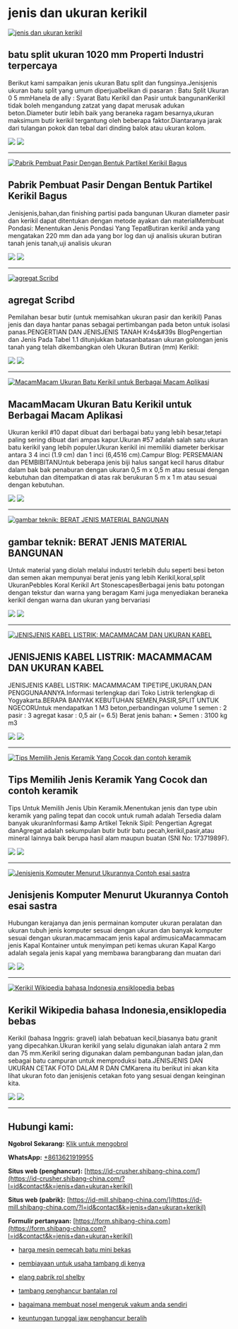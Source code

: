 # jenis dan ukuran kerikil

<a href="https://swt.shibang-china.com/?l=id&img&k=jenis+dan+ukuran+kerikil" target="_blank">![jenis dan ukuran kerikil](http://static.shibang-china.com/all-800x300/1232.jpg)</a>

## batu split ukuran 1020 mm Properti Industri terpercaya
Berikut kami sampaikan jenis ukuran Batu split dan fungsinya.Jenisjenis ukuran batu split yang umum diperjualbelikan di pasaran : Batu Split Ukuran 0 5 mmHanela de ally : Syarat Batu Kerikil dan Pasir untuk bangunanKerikil tidak boleh mengandung zatzat yang dapat merusak adukan beton.Diameter butir lebih baik yang beraneka ragam besarnya,ukuran maksimum butir kerikil tergantung oleh beberapa faktor.Diantaranya jarak dari tulangan pokok dan tebal dari dinding balok atau ukuran kolom.


<a href="https://whatsapp.shibangsoft.com/WhatsApp.php" target="_blank" title="WhatsApp">![](http://static.shibang-china.com/icon/whatsapp.png)</a> <a href="https://swt.shibang-china.com/?l=id&icon&k=jenis+dan+ukuran+kerikil" target="_blank">![](http://static.shibang-china.com/icon/chat-id.png)</a>

---

<a href="https://swt.shibang-china.com/?l=id&img&k=jenis+dan+ukuran+kerikil" target="_blank">![Pabrik Pembuat Pasir Dengan Bentuk Partikel Kerikil Bagus](http://static.shibang-china.com/all-800x300/472.jpg)</a>

## Pabrik Pembuat Pasir Dengan Bentuk Partikel Kerikil Bagus
Jenisjenis,bahan,dan finishing partisi pada bangunan Ukuran diameter pasir dan kerikil dapat ditentukan dengan metode ayakan dan materialMembuat Pondasi: Menentukan Jenis Pondasi Yang TepatButiran kerikil anda yang mengatakan 220 mm dan ada yang bor log dan uji analisis ukuran butiran tanah jenis tanah,uji analisis ukuran


<a href="https://whatsapp.shibangsoft.com/WhatsApp.php" target="_blank" title="WhatsApp">![](http://static.shibang-china.com/icon/whatsapp.png)</a> <a href="https://swt.shibang-china.com/?l=id&icon&k=jenis+dan+ukuran+kerikil" target="_blank">![](http://static.shibang-china.com/icon/chat-id.png)</a>

---

<a href="https://swt.shibang-china.com/?l=id&img&k=jenis+dan+ukuran+kerikil" target="_blank">![agregat Scribd](http://static.shibang-china.com/all-800x300/786.jpg)</a>

## agregat Scribd
Pemilahan besar butir (untuk memisahkan ukuran pasir dan kerikil) Panas jenis dan daya hantar panas sebagai pertimbangan pada beton untuk isolasi panas.PENGERTIAN DAN JENISJENIS TANAH Kr4s&#39s BlogPengertian dan Jenis Pada Tabel 1.1 ditunjukkan batasanbatasan ukuran golongan jenis tanah yang telah dikembangkan oleh Ukuran Butiran (mm) Kerikil:


<a href="https://whatsapp.shibangsoft.com/WhatsApp.php" target="_blank" title="WhatsApp">![](http://static.shibang-china.com/icon/whatsapp.png)</a> <a href="https://swt.shibang-china.com/?l=id&icon&k=jenis+dan+ukuran+kerikil" target="_blank">![](http://static.shibang-china.com/icon/chat-id.png)</a>

---

<a href="https://swt.shibang-china.com/?l=id&img&k=jenis+dan+ukuran+kerikil" target="_blank">![MacamMacam Ukuran Batu Kerikil untuk Berbagai Macam Aplikasi](http://static.shibang-china.com/all-800x300/458.jpg)</a>

## MacamMacam Ukuran Batu Kerikil untuk Berbagai Macam Aplikasi
Ukuran kerikil #10 dapat dibuat dari berbagai batu yang lebih besar,tetapi paling sering dibuat dari ampas kapur.Ukuran #57 adalah salah satu ukuran batu kerikil yang lebih populer.Ukuran kerikil ini memiliki diameter berkisar antara 3 4 inci (1.9 cm) dan 1 inci (6,4516 cm).Campur Blog: PERSEMAIAN dan PEMBIBITANUntuk beberapa jenis biji halus sangat kecil harus ditabur dalam bak bak penaburan dengan ukuran 0,5 m x 0,5 m atau sesuai dengan kebutuhan dan ditempatkan di atas rak berukuran 5 m x 1 m atau sesuai dengan kebutuhan.


<a href="https://whatsapp.shibangsoft.com/WhatsApp.php" target="_blank" title="WhatsApp">![](http://static.shibang-china.com/icon/whatsapp.png)</a> <a href="https://swt.shibang-china.com/?l=id&icon&k=jenis+dan+ukuran+kerikil" target="_blank">![](http://static.shibang-china.com/icon/chat-id.png)</a>

---

<a href="https://swt.shibang-china.com/?l=id&img&k=jenis+dan+ukuran+kerikil" target="_blank">![gambar teknik: BERAT JENIS MATERIAL BANGUNAN](http://static.shibang-china.com/all-800x300/672.jpg)</a>

## gambar teknik: BERAT JENIS MATERIAL BANGUNAN
Untuk material yang diolah melalui industri terlebih dulu seperti besi beton dan semen akan mempunyai berat jenis yang lebih Kerikil,koral,split UkuranPebbles Koral Kerikil Art StonescapesBerbagai jenis batu potongan dengan tekstur dan warna yang beragam Kami juga menyediakan beraneka kerikil dengan warna dan ukuran yang bervariasi


<a href="https://whatsapp.shibangsoft.com/WhatsApp.php" target="_blank" title="WhatsApp">![](http://static.shibang-china.com/icon/whatsapp.png)</a> <a href="https://swt.shibang-china.com/?l=id&icon&k=jenis+dan+ukuran+kerikil" target="_blank">![](http://static.shibang-china.com/icon/chat-id.png)</a>

---

<a href="https://swt.shibang-china.com/?l=id&img&k=jenis+dan+ukuran+kerikil" target="_blank">![JENISJENIS KABEL LISTRIK: MACAMMACAM DAN UKURAN KABEL](http://static.shibang-china.com/all-800x300/750.jpg)</a>

## JENISJENIS KABEL LISTRIK: MACAMMACAM DAN UKURAN KABEL
JENISJENIS KABEL LISTRIK: MACAMMACAM TIPETIPE,UKURAN,DAN PENGGUNAANNYA.Informasi terlengkap dari Toko Listrik terlengkap di Yogyakarta.BERAPA BANYAK KEBUTUHAN SEMEN,PASIR,SPLIT UNTUK NGECORUntuk mendapatkan 1 M3 beton,perbandingan volume 1 semen : 2 pasir : 3 agregat kasar : 0,5 air (= 6.5) Berat jenis bahan: • Semen : 3100 kg m3


<a href="https://whatsapp.shibangsoft.com/WhatsApp.php" target="_blank" title="WhatsApp">![](http://static.shibang-china.com/icon/whatsapp.png)</a> <a href="https://swt.shibang-china.com/?l=id&icon&k=jenis+dan+ukuran+kerikil" target="_blank">![](http://static.shibang-china.com/icon/chat-id.png)</a>

---

<a href="https://swt.shibang-china.com/?l=id&img&k=jenis+dan+ukuran+kerikil" target="_blank">![Tips Memilih Jenis Keramik Yang Cocok dan contoh keramik](http://static.shibang-china.com/all-800x300/694.jpg)</a>

## Tips Memilih Jenis Keramik Yang Cocok dan contoh keramik
Tips Untuk Memilih Jenis Ubin Keramik.Menentukan jenis dan type ubin keramik yang paling tepat dan cocok untuk rumah adalah Tersedia dalam banyak ukuranInformasi &amp Artikel Teknik Sipil: Pengertian Agregat danAgregat adalah sekumpulan butir butir batu pecah,kerikil,pasir,atau mineral lainnya baik berupa hasil alam maupun buatan (SNI No: 17371989F).


<a href="https://whatsapp.shibangsoft.com/WhatsApp.php" target="_blank" title="WhatsApp">![](http://static.shibang-china.com/icon/whatsapp.png)</a> <a href="https://swt.shibang-china.com/?l=id&icon&k=jenis+dan+ukuran+kerikil" target="_blank">![](http://static.shibang-china.com/icon/chat-id.png)</a>

---

<a href="https://swt.shibang-china.com/?l=id&img&k=jenis+dan+ukuran+kerikil" target="_blank">![Jenisjenis Komputer Menurut Ukurannya Contoh esai sastra](http://static.shibang-china.com/all-800x300/1057.jpg)</a>

## Jenisjenis Komputer Menurut Ukurannya Contoh esai sastra
Hubungan kerajanya dan jenis permainan komputer ukuran peralatan dan ukuran tubuh jenis komputer sesuai dengan ukuran dan banyak komputer sesuai dengan ukuran.macammacam jenis kapal ardimusicaMacammacam jenis Kapal Kontainer untuk menyimpan peti kemas ukuran Kapal Kargo adalah segala jenis kapal yang membawa barangbarang dan muatan dari


<a href="https://whatsapp.shibangsoft.com/WhatsApp.php" target="_blank" title="WhatsApp">![](http://static.shibang-china.com/icon/whatsapp.png)</a> <a href="https://swt.shibang-china.com/?l=id&icon&k=jenis+dan+ukuran+kerikil" target="_blank">![](http://static.shibang-china.com/icon/chat-id.png)</a>

---

<a href="https://swt.shibang-china.com/?l=id&img&k=jenis+dan+ukuran+kerikil" target="_blank">![Kerikil Wikipedia bahasa Indonesia,ensiklopedia bebas](http://static.shibang-china.com/all-800x300/591.jpg)</a>

## Kerikil Wikipedia bahasa Indonesia,ensiklopedia bebas
Kerikil (bahasa Inggris: gravel) ialah bebatuan kecil,biasanya batu granit yang dipecahkan.Ukuran kerikil yang selalu digunakan ialah antara 2 mm dan 75 mm.Kerikil sering digunakan dalam pembangunan badan jalan,dan sebagai batu campuran untuk memproduksi bata.JENISJENIS DAN UKURAN CETAK FOTO DALAM R DAN CMKarena itu berikut ini akan kita lihat ukuran foto dan jenisjenis cetakan foto yang sesuai dengan keinginan kita.


<a href="https://whatsapp.shibangsoft.com/WhatsApp.php" target="_blank" title="WhatsApp">![](http://static.shibang-china.com/icon/whatsapp.png)</a> <a href="https://swt.shibang-china.com/?l=id&icon&k=jenis+dan+ukuran+kerikil" target="_blank">![](http://static.shibang-china.com/icon/chat-id.png)</a>

---
## Hubungi kami:

**Ngobrol Sekarang:** [Klik untuk mengobrol](https://swt.shibang-china.com?l=id&contact&k=jenis+dan+ukuran+kerikil)

**WhatsApp:**  [+8613621919955](https://whatsapp.shibangsoft.com/WhatsApp.php)

**Situs web (penghancur):** [https://id-crusher.shibang-china.com/](https://id-crusher.shibang-china.com/?l=id&contact&k=jenis+dan+ukuran+kerikil)

**Situs web (pabrik):** [https://id-mill.shibang-china.com/](https://id-mill.shibang-china.com/?l=id&contact&k=jenis+dan+ukuran+kerikil)

**Formulir pertanyaan:** [https://form.shibang-china.com](https://form.shibang-china.com?l=id&contact&k=jenis+dan+ukuran+kerikil)

* [harga mesin pemecah batu mini bekas](../38/harga%20mesin%20pemecah%20batu%20mini%20bekas.md)

* [pembiayaan untuk usaha tambang di kenya](../40/pembiayaan%20untuk%20usaha%20tambang%20di%20kenya.md)

* [elang pabrik rol shelby](../39/elang%20pabrik%20rol%20shelby.md)

* [tambang penghancur bantalan rol](../31/tambang%20penghancur%20bantalan%20rol.md)

* [bagaimana membuat nosel mengeruk vakum anda sendiri](../38/bagaimana%20membuat%20nosel%20mengeruk%20vakum%20anda%20sendiri.md)

* [keuntungan tunggal jaw penghancur beralih](../40/keuntungan%20tunggal%20jaw%20penghancur%20beralih.md)